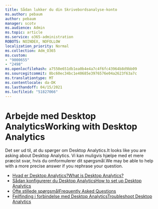 ```yaml
---
title: Sådan lukker du din Skrivebordsanalyse-konto
ms.author: pebaum
author: pebaum
manager: scotv
ms.audience: Admin
ms.topic: article
ms.service: o365-administration
ROBOTS: NOINDEX, NOFOLLOW
localization_priority: Normal
ms.collection: Adm_O365
ms.custom:
- "9000655"
- "2498"
ms.openlocfilehash: a7550e651db1ea0b4e4a7c4f6fc43964b8d9bb09
ms.sourcegitcommit: 8bc60ec34bc1e40685e3976576e04a2623f63a7c
ms.translationtype: MT
ms.contentlocale: da-DK
ms.lasthandoff: 04/15/2021
ms.locfileid: "51827066"
---
```

# <a name="working-with-desktop-analytics"></a><span data-ttu-id="339dc-102">Arbejde med Desktop Analytics</span><span class="sxs-lookup"><span data-stu-id="339dc-102">Working with Desktop Analytics</span></span>

<span data-ttu-id="339dc-103">Det ser ud til, at du spørger om Desktop Analytics.</span><span class="sxs-lookup"><span data-stu-id="339dc-103">It looks like you are asking about Desktop Analytics.</span></span> <span data-ttu-id="339dc-104">Vi kan muligvis hjælpe med et mere præcist svar, hvis du omformulerer dit spørgsmål.</span><span class="sxs-lookup"><span data-stu-id="339dc-104">We may be able to help with a more precise answer if you rephrase your question.</span></span>

- [<span data-ttu-id="339dc-105">Hvad er Desktop Analytics?</span><span class="sxs-lookup"><span data-stu-id="339dc-105">What is Desktop Analytics?</span></span>](https://docs.microsoft.com/configmgr/desktop-analytics/overview)
- [<span data-ttu-id="339dc-106">Sådan konfigurerer du Desktop Analytics</span><span class="sxs-lookup"><span data-stu-id="339dc-106">How to set up Desktop Analytics</span></span>](https://docs.microsoft.com/configmgr/desktop-analytics/set-up)
- [<span data-ttu-id="339dc-107">Ofte stillede spørgsmål</span><span class="sxs-lookup"><span data-stu-id="339dc-107">Frequently Asked Questions</span></span>](https://docs.microsoft.com/configmgr/desktop-analytics/faq)
- [<span data-ttu-id="339dc-108">Fejlfinding i forbindelse med Desktop Analytics</span><span class="sxs-lookup"><span data-stu-id="339dc-108">Troubleshoot Desktop Analytics</span></span>](https://docs.microsoft.com/configmgr/desktop-analytics/troubleshooting)